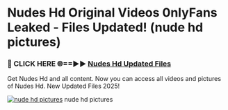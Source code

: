 # Nudes Hd Original Videos 0nlyFans Leaked - Files Updated! (nude hd pictures)

<h3>🔴 CLICK HERE 🌐==►► <a href="https://tinyurl.com/2p9ay9w9" rel="nofollow">Nudes Hd Updated Files</a></h3>

Get Nudes Hd and all content. Now you can access all videos and pictures of Nudes Hd. New Updated Files 2025!

[![nude hd pictures](https://i.imgur.com/KQgVmj3.gif)](https://tinyurl.com/2p9ay9w9)
nude hd pictures